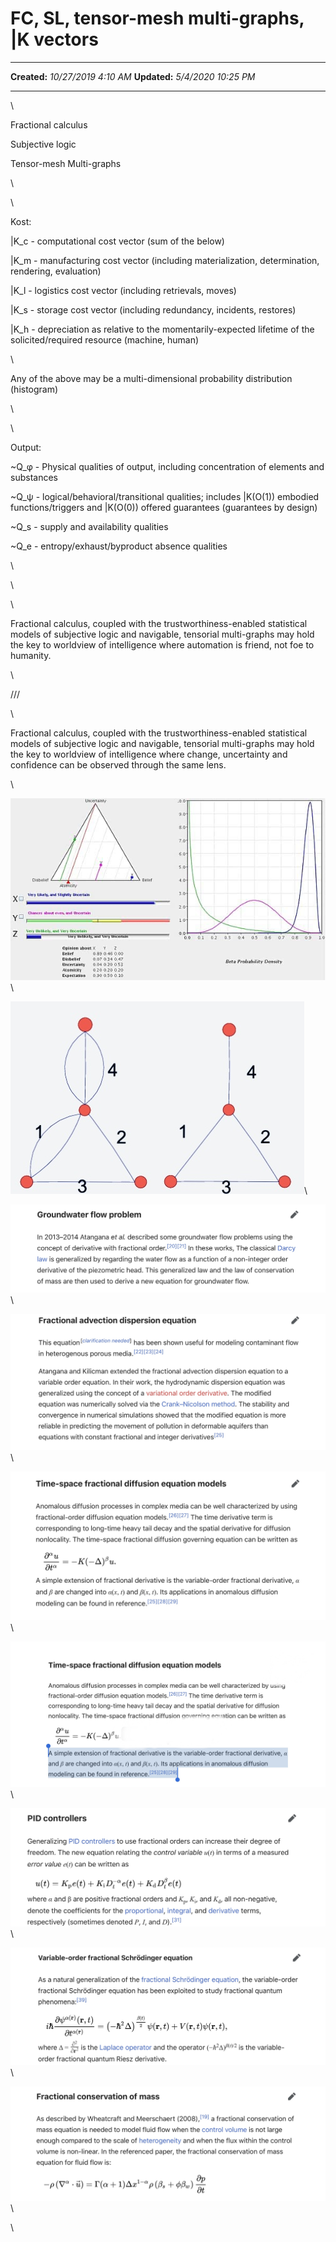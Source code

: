 FC, SL, tensor-mesh multi-graphs, \|K vectors
=============================================

  -------------- ----------------------
  **Created:**   *10/27/2019 4:10 AM*
  **Updated:**   *5/4/2020 10:25 PM*
  -------------- ----------------------

\

Fractional calculus

Subjective logic

Tensor-mesh Multi-graphs

\

\

Kost:

\|K\_c - computational cost vector (sum of the below)

\|K\_m - manufacturing cost vector (including materialization,
determination, rendering, evaluation)

\|K\_l - logistics cost vector (including retrievals, moves)

\|K\_s - storage cost vector (including redundancy, incidents, restores)

\|K\_h - depreciation as relative to the momentarily-expected lifetime
of the solicited/required resource (machine, human)

\

Any of the above may be a multi-dimensional probability distribution
(histogram)

\

\

Output:

\~Q\_φ - Physical qualities of output, including concentration of
elements and substances

\~Q\_ψ - logical/behavioral/transitional qualities; includes \|K(O(1))
embodied functions/triggers and \|K(O(0)) offered guarantees (guarantees
by design)

\~Q\_s - supply and availability qualities

\~Q\_e - entropy/exhaust/byproduct absence qualities

\

\

\

Fractional calculus, coupled with the trustworthiness-enabled
statistical models of subjective logic and navigable, tensorial
multi-graphs may hold the key to worldview of intelligence where
automation is friend, not foe to humanity.

\

///

\

Fractional calculus, coupled with the trustworthiness-enabled
statistical models of subjective logic and navigable, tensorial
multi-graphs may hold the key to worldview of intelligence where change,
uncertainty and confidence can be observed through the same lens.

\

![](FC,%20SL,%20tensor-mesh%20multi-graphs,%20K%20vectors_files/Image%2020191027%20041411.png "Attachment")\

![](FC,%20SL,%20tensor-mesh%20multi-graphs,%20K%20vectors_files/IMG_8817.PNG "Attachment")\

![](FC,%20SL,%20tensor-mesh%20multi-graphs,%20K%20vectors_files/IMG_8808.PNG "Attachment")\

![](FC,%20SL,%20tensor-mesh%20multi-graphs,%20K%20vectors_files/IMG_8809.PNG "Attachment")\

![](FC,%20SL,%20tensor-mesh%20multi-graphs,%20K%20vectors_files/IMG_8810.PNG "Attachment")\

![](FC,%20SL,%20tensor-mesh%20multi-graphs,%20K%20vectors_files/IMG_8811.PNG "Attachment")\

![](FC,%20SL,%20tensor-mesh%20multi-graphs,%20K%20vectors_files/IMG_8812.PNG "Attachment")\

![](FC,%20SL,%20tensor-mesh%20multi-graphs,%20K%20vectors_files/IMG_8814.PNG "Attachment")\

![](FC,%20SL,%20tensor-mesh%20multi-graphs,%20K%20vectors_files/IMG_8807.PNG "Attachment")\

\

 
